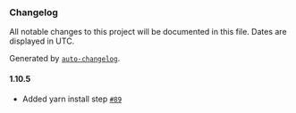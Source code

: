 ### Changelog

All notable changes to this project will be documented in this file. Dates are displayed in UTC.

Generated by [`auto-changelog`](https://github.com/CookPete/auto-changelog).

#### 1.10.5

- Added yarn install step [`#89`](https://github.com/pagopa/io-functions-services-messages/pull/89)
